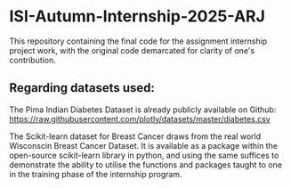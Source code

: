 # ISI-Autumn-Internship-2025-ARJ
This repository containing the final code for the assignment internship project work, with the original code demarcated for clarity of one's contribution.

## Regarding datasets used:
The Pima Indian Diabetes Dataset is already publicly available on Github: https://raw.githubusercontent.com/plotly/datasets/master/diabetes.csv

The Scikit-learn dataset for Breast Cancer draws from the real world Wisconscin Breast Cancer Dataset. It is available as a package within the open-source scikit-learn library in python, and using the same suffices to demonstrate the ability to utilise the functions and packages taught to one in the training phase of the internship program. 
